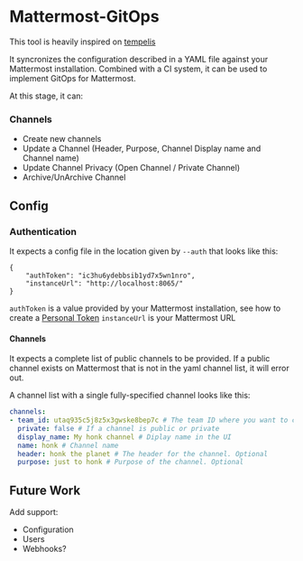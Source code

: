 # Mattermost-GitOps

This tool is heavily inspired on [tempelis](https://github.com/kubernetes-sigs/slack-infra/tree/master/tempelis)

It syncronizes the configuration described in a YAML file against your Mattermost installation.
Combined with a CI system, it can be used to implement GitOps for Mattermost.

At this stage, it can:

### Channels
  - Create new channels
  - Update a Channel (Header, Purpose, Channel Display name and Channel name)
  - Update Channel Privacy (Open Channel / Private Channel)
  - Archive/UnArchive Channel


## Config

### Authentication

It expects a config file in the location given by `--auth` that looks like this:

```
{
    "authToken": "ic3hu6ydebbsib1yd7x5wn1nro",
    "instanceUrl": "http://localhost:8065/"
}
```

`authToken` is a value provided by your Mattermost installation, see how to create a [Personal Token](https://docs.mattermost.com/developer/personal-access-tokens.html?#personal-access-tokens)
`instanceUrl` is your Mattermost URL


#### Channels

It expects a complete list of public channels to be provided. If a public channel exists on
Mattermost that is not in the yaml channel list, it will error out.

A channel list with a single fully-specified channel looks like this:


```yaml
channels:
- team_id: utaq935c5j8z5x3gwske8bep7c # The team ID where you want to create the channel, a Mattermost installation can have multiple teams
  private: false # If a channel is public or private
  display_name: My honk channel # Diplay name in the UI
  name: honk # Channel name
  header: honk the planet # The header for the channel. Optional
  purpose: just to honk # Purpose of the channel. Optional
```


## Future Work

Add support:

- Configuration
- Users
- Webhooks?

